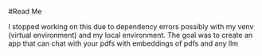#Read Me

I stopped working on this due to dependency errors possibly with my venv (virtual environment) and my local environment.
The goal was to create an app that can chat with your pdfs with embeddings of pdfs and any llm
